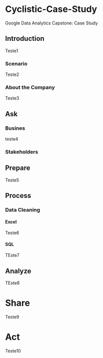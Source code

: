 # Cyclistic-Case-Study
Google Data Analytics Capstone: Case Study

## Introduction
Teste1

### Scenario
Teste2

### About the Company
Teste3

## Ask
### Busines
teste4

### Stakeholders

## Prepare
Teste5

## Process
### Data Cleaning
#### Excel
Teste6

#### SQL
TEste7


## Analyze
TEste8

# Share
Teste9

# Act
Teste10
